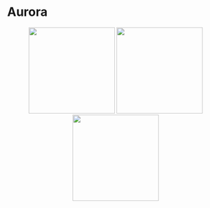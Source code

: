 # Aurora

<p align="center">
  <img height="200" src="https://user-images.githubusercontent.com/87664281/147689618-ac497e39-be08-43c7-8475-3ef946f7bb90.png" />
  <img height="200" src="https://user-images.githubusercontent.com/87664281/148437793-ad389554-c69d-4d08-8972-9b9b4f37703d.png"/>
  <img height="200" src="https://user-images.githubusercontent.com/87664281/147689952-024dd1b9-a29d-4bb3-9ebb-1bcc6ef676d3.png" />
</p>
